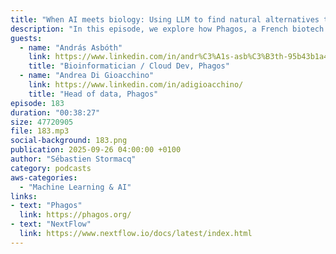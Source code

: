 ```yaml
---
title: "When AI meets biology: Using LLM to find natural alternatives to antibiotics"
description: "In this episode, we explore how Phagos, a French biotech startup, combines biology, data science, and cloud computing to combat antimicrobial resistance. Their innovative approach uses bacteriophages - natural predators of bacteria - as an alternative to antibiotics. We discuss how they leverage AWS services, including SageMaker and batch processing, to analyze genomic data and train specialized language models that can predict phage-bacteria interactions. Our guests explain how they process terabytes of genetic data, train and deploy AI models, and create user-friendly interfaces for their lab scientists. This fascinating conversation reveals how cloud computing and artificial intelligence are revolutionizing biotechnology and potentially helping solve one of this century's biggest health challenges."
guests:
  - name: "András Asbóth"
    link: https://www.linkedin.com/in/andr%C3%A1s-asb%C3%B3th-95b43b1a4/
    title: "Bioinformatician / Cloud Dev, Phagos"
  - name: "Andrea Di Gioacchino"
    link: https://www.linkedin.com/in/adigioacchino/
    title: "Head of data, Phagos"    
episode: 183
duration: "00:38:27" 
size: 47720905
file: 183.mp3
social-background: 183.png
publication: 2025-09-26 04:00:00 +0100
author: "Sébastien Stormacq"
category: podcasts
aws-categories:
  - "Machine Learning & AI"
links:
- text: "Phagos"
  link: https://phagos.org/
- text: "NextFlow"
  link: https://www.nextflow.io/docs/latest/index.html
---
```

